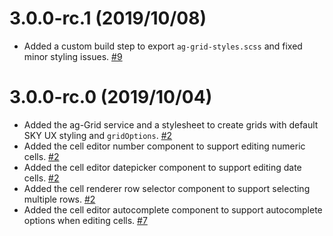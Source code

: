 # 3.0.0-rc.1 (2019/10/08)

- Added a custom build step to export `ag-grid-styles.scss` and fixed minor styling issues. [#9](https://github.com/blackbaud/skyux-ag-grid/pull/9)

# 3.0.0-rc.0 (2019/10/04)

- Added the ag-Grid service and a stylesheet to create grids with default SKY UX styling and `gridOptions`. [#2](https://github.com/blackbaud/skyux-ag-grid/pull/2)
- Added the cell editor number component to support editing numeric cells. [#2](https://github.com/blackbaud/skyux-ag-grid/pull/2)
- Added the cell editor datepicker component to support editing date cells. [#2](https://github.com/blackbaud/skyux-ag-grid/pull/2)
- Added the cell renderer row selector component to support selecting multiple rows. [#2](https://github.com/blackbaud/skyux-ag-grid/pull/2)
- Added the cell editor autocomplete component to support autocomplete options when editing cells. [#7](https://github.com/blackbaud/skyux-ag-grid/pull/7)

